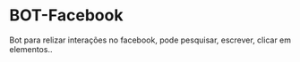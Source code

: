 # BOT-Facebook
Bot para relizar interações no facebook, pode pesquisar, escrever, clicar em elementos..

